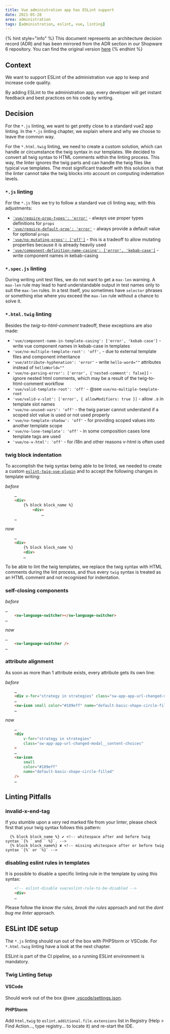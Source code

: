 ```yaml
---
title: Vue administration app has ESLint support
date: 2021-05-28
area: administration
tags: [administration, eslint, vue, linting]
--- 
```


{% hint style="info" %}
This document represents an architecture decision record (ADR) and has been mirrored from the ADR section in our Shopware 6 repository.
You can find the original version [here](https://github.com/shopware/platform/blob/trunk/adr/2021-05-28-introduce-eslint-on-vue-admin.md)
{% endhint %}

## Context

We want to support ESLint of the administration vue app to keep and increase code quality.

By adding ESLint to the administration app, every developer will get instant feedback and best practices on his code by writing.

## Decision

For the `*.js` linting, we want to get pretty close to a standard vue2 app linting. In the `*.js` linting chapter, we explain where and why we choose to leave the common way.

For the `*.html.twig` linting, we need to create a custom solution, which can handle or circumstance the twig syntax in our templates. We decided to convert all twig syntax to HTML comments within the linting process. This way, the linter ignores the twig parts and can handle the twig files like typical vue templates. The most significant tradeoff with this solution is that the linter cannot take the twig blocks into account on computing indentation levels.

### `*.js` linting

For the `*.js` files we try to follow a standard vue cli linting way, with this adjustments:

* [`'vue/require-prop-types': 'error'`](https://eslint.vuejs.org/rules/require-prop-types.html) - always use proper types definitions for `props`
* [`'vue/require-default-prop': 'error'`](https://eslint.vuejs.org/rules/require-default-prop.html) - always provide a default value for optional `props`
* [`'vue/no-mutating-props': ['off']`](https://eslint.vuejs.org/rules/no-mutating-props.html) - this is a tradeoff to allow mutating properties because it is already heavily used
* [`'vue/component-definition-name-casing': ['error', 'kebab-case']`](https://eslint.vuejs.org/rules/component-definition-name-casing.html) - write component names in kebab-casing

### `*.spec.js` linting

During writing unit test files, we do not want to get a `max-len` warning.
A `max-len` rule may lead to hard understandable output in test names only to suit the `max-len` rules.
In a test itself, you sometimes have `selector` phrases or something else where you exceed the `max-len` rule without a chance to solve it.

### `*.html.twig` linting

Besides the _twig-to-html-comment_ tradeoff, these exceptions are also made:

* `'vue/component-name-in-template-casing': ['error', 'kebab-case']` - write vue component names in kebab-case in templates
* `'vue/no-multiple-template-root': 'off',` - due to external template files and component inheritance
* `'vue/attribute-hyphenation': 'error'` - write `hello-word=""` attributes instead of `helloWorld=""`
* `'vue/no-parsing-error': ['error', {'nested-comment': false}]` - ignore nested html comments, which may be a result of the twig-to-html-comment workflow
* `'vue/valid-template-root': 'off'` - @see `vue/no-multiple-template-root`
* `'vue/valid-v-slot': ['error', { allowModifiers: true }]` - allow `.`s in template slot names 
* `'vue/no-unused-vars': 'off'` - the twig parser cannot understand if a scoped slot value is used or not used properly
* `'vue/no-template-shadow': 'off'` - for providing scoped values into another template scope
* `'vue/no-lone-template': 'off'` - in some composition cases lone template tags are used
* `'vue/no-v-html': 'off'` - for i18n and other reasons v-html is often used

### twig block indentation

To accomplish the twig syntax being able to be linted, we needed to create a custom [`eslint-twig-vue-plugin`](../src/Administration/Resources/app/administration/twigVuePlugin/lib/processors/twig-vue-processor.js) and to accept the following changes in template writing:

_before_
``` html
    …
    <div>
        {% block block_name %}
            <div>
                …
    …
```

_now_
``` html
    …
    <div>
        {% block block_name %}
        <div>
        …
```

To be able to lint the twig templates, we replace the twig syntax with HTML comments during the lint process, and thus every `twig` syntax is treated as an HTML comment and not recognised for indentation.

### self-closing components

_before_
``` html
…
    <sw-language-switcher></sw-language-switcher>
…
```

_now_
``` html
…
    <sw-language-switcher />
…
```

### attribute alignment

As soon as more than 1 attribute exists, every attribute gets its own line:

_before_
``` html
    …
    <div v-for="strategy in strategies" class="sw-app-app-url-changed-modal__content-choices">
    …
    <sw-icon small color="#189eff" name="default-basic-shape-circle-filled"></sw-icon>
    …
```

_now_
``` html
    …
    <div
        v-for="strategy in strategies"
        class="sw-app-app-url-changed-modal__content-choices"
    >
    …
    <sw-icon
        small
        color="#189eff"
        name="default-basic-shape-circle-filled"
    />
    …
```

## Linting Pitfalls

### invalid-x-end-tag

If you stumble upon a _very_ red marked file from your linter, please check first that your twig syntax follows this pattern:
``` twig
  {% block block_name %} ✔ <!-- whitespace after and before twig syntax `{% ` and ` %}`. -->
  {% block block_name%} ✘ <!-- missing whitespace after or before twig syntax `{%` or `%}` -->
```

### disabling eslint rules in templates

It is possible to disable a specific linting rule in the template by using this syntax:
``` html
    <!-- eslint-disable vue/eslint-rule-to-be-disabled -->
    <div>
    …
```
Please follow the _know the rules, break the rules_ approach and not the _dont bug me linter_ approach.

## ESLint IDE setup

The `*.js` linting should run out of the box with PHPStorm or VSCode. For `*.html.twig` linting have a look at the next chapter.

ESLint is part of the CI pipeline, so a running ESLint environment is mandatory.

### Twig Linting Setup

#### VSCode

Should work out of the box @see [.vscode/settings.json](../.vscode/settings.json).

#### PHPStorm

Add `html,twig` to `eslint.additional.file.extensions` list in Registry (Help > Find Action..., type registry... to locate it) and re-start the IDE.
